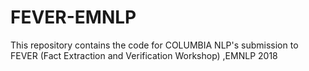 # FEVER-EMNLP
This repository contains the code for COLUMBIA NLP's submission to FEVER (Fact Extraction and Verification Workshop) ,EMNLP 2018
